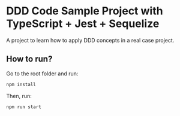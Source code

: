 # DDD Code Sample Project with TypeScript + Jest + Sequelize 

A project to learn how to apply DDD concepts in a real case project.

## How to run?

Go to the root folder and run:

```bash
npm install
```

Then, run:

```bash
npm run start
```
